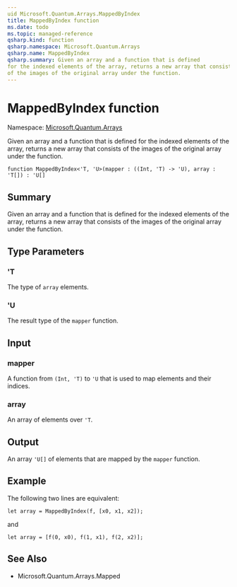 ```yaml
---
uid Microsoft.Quantum.Arrays.MappedByIndex
title: MappedByIndex function
ms.date: todo
ms.topic: managed-reference
qsharp.kind: function
qsharp.namespace: Microsoft.Quantum.Arrays
qsharp.name: MappedByIndex
qsharp.summary: Given an array and a function that is defined
for the indexed elements of the array, returns a new array that consists
of the images of the original array under the function.
---
```


# MappedByIndex function

Namespace: [Microsoft.Quantum.Arrays](xref:Microsoft.Quantum.Arrays)

Given an array and a function that is defined
for the indexed elements of the array, returns a new array that consists
of the images of the original array under the function.
```qsharp
function MappedByIndex<'T, 'U>(mapper : ((Int, 'T) -> 'U), array : 'T[]) : 'U[]
```

## Summary
Given an array and a function that is defined
for the indexed elements of the array, returns a new array that consists
of the images of the original array under the function.

## Type Parameters
### 'T
The type of `array` elements.
### 'U
The result type of the `mapper` function.

## Input
### mapper
A function from `(Int, 'T)` to `'U` that is used to map elements
and their indices.
### array
An array of elements over `'T`.

## Output
An array `'U[]` of elements that are mapped by the `mapper` function.

## Example
The following two lines are equivalent:
```qsharp
let array = MappedByIndex(f, [x0, x1, x2]);
```
and
```qsharp
let array = [f(0, x0), f(1, x1), f(2, x2)];
```

## See Also
- Microsoft.Quantum.Arrays.Mapped
